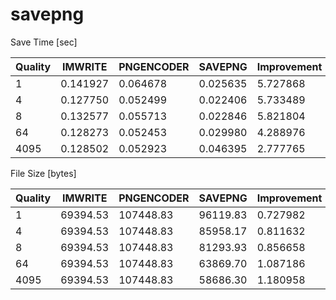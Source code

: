 savepng
=======


Save Time [sec]

|   Quality	|    IMWRITE	| PNGENCODER	|    SAVEPNG	| Improvement	| 
|       ----	|       ----	|       ----	|       ----	|       ----	| 
|          1	|   0.141927	|   0.064678	|   0.025635	|   5.727868	| 
|          4	|   0.127750	|   0.052499	|   0.022406	|   5.733489	| 
|          8	|   0.132577	|   0.055713	|   0.022846	|   5.821804	| 
|         64	|   0.128273	|   0.052453	|   0.029980	|   4.288976	| 
|       4095	|   0.128502	|   0.052923	|   0.046395	|   2.777765	| 
 
File Size [bytes]

|   Quality	|    IMWRITE	| PNGENCODER	|    SAVEPNG	| Improvement	| 
|       ----	|       ----	|       ----	|       ----	|       ----	| 
|          1	|   69394.53	|  107448.83	|   96119.83	|   0.727982	| 
|          4	|   69394.53	|  107448.83	|   85958.17	|   0.811632	| 
|          8	|   69394.53	|  107448.83	|   81293.93	|   0.856658	| 
|         64	|   69394.53	|  107448.83	|   63869.70	|   1.087186	| 
|       4095	|   69394.53	|  107448.83	|   58686.30	|   1.180958	| 

